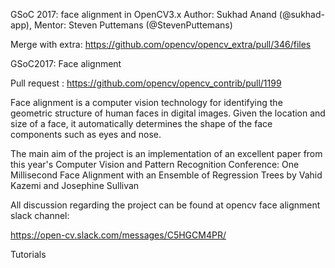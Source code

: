 GSoC 2017: face alignment in OpenCV3.x
Author: Sukhad Anand (@sukhad-app), Mentor: Steven Puttemans (@StevenPuttemans)

Merge with extra: https://github.com/opencv/opencv_extra/pull/346/files

GSoC2017: Face alignment

Pull request : https://github.com/opencv/opencv_contrib/pull/1199

Face alignment is a computer vision technology for identifying the geometric structure of human faces in digital images. Given the location and size of a face, it automatically determines the shape of the face components such as eyes and nose.

The main aim of the project is an implementation of an excellent paper from this year's Computer Vision and Pattern Recognition Conference: One Millisecond Face Alignment with an Ensemble of Regression Trees by Vahid Kazemi and Josephine Sullivan

All discussion regarding the project can be found at opencv face alignment slack channel:

https://open-cv.slack.com/messages/C5HGCM4PR/

Tutorials


